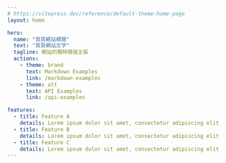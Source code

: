 ```yaml
---
# https://vitepress.dev/reference/default-theme-home-page
layout: home

hero:
  name: "首頁網站標題"
  text: "首頁網站文字"
  tagline: 網站的獨特價值主張
  actions:
    - theme: brand
      text: Markdown Examples
      link: /markdown-examples
    - theme: alt
      text: API Examples
      link: /api-examples

features:
  - title: Feature A
    details: Lorem ipsum dolor sit amet, consectetur adipiscing elit
  - title: Feature B
    details: Lorem ipsum dolor sit amet, consectetur adipiscing elit
  - title: Feature C
    details: Lorem ipsum dolor sit amet, consectetur adipiscing elit
---
```


